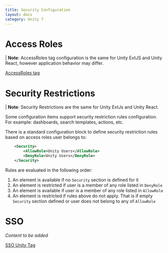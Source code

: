 ```yaml
---
title: Security Configuration
layout: docs
category: Unity 7
---
```


# Access Roles

| **Note**: AccessRoles tag configuration is the same for Unity ExtJS and Unity React, however application behavior may differ.

[AccessRoles tag](tags-list/access-roles-tag.md)

# Security Restrictions

| **Note**: Security Restrictions are the same for Unity ExtJs and Unity React. 

Some configuration items support security restriction rules configuration. For example: dashboards, search templates, actions, etc.

There is a standard configuration block to define security restriction rules based on access roles user belongs to:

```xml
    <Security>
        <AllowRole>Unity Users</AllowRole>
        <DenyRole>Unity Users</DenyRole>
    </Security>
```

Rules are evaluated in the following order:

1. An element is available if no `Security` section is defined for it
2. An element is restricted if user is a member of any role listed in `DenyRole`
3. An element is available if user is a member of any role listed in `AllowRole`
4. An element is restricted if rules above do not apply. That is if empty `Security` section defined or user does not belong to any of `AllowRole`

# SSO

*Content to be added*

[SSO Unity Tag](tags-list/sso-tag.md)
